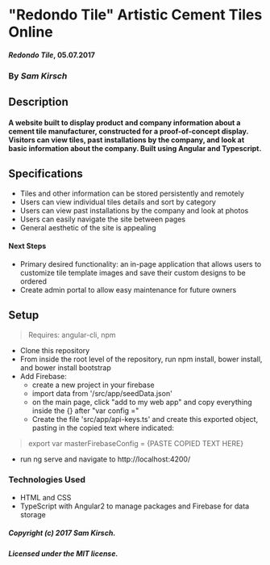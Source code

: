 # "Redondo Tile" Artistic Cement Tiles Online

#### _Redondo Tile_, 05.07.2017

### By _Sam Kirsch_

## Description

#### A website built to display product and company information about a cement tile manufacturer, constructed for a proof-of-concept display. Visitors can view tiles, past installations by the company, and look at basic information about the company. Built using Angular and Typescript.

## Specifications

* Tiles and other information can be stored persistently and remotely
* Users can view individual tiles details and sort by category
* Users can view past installations by the company and look at photos
* Users can easily navigate the site between pages
* General aesthetic of the site is appealing

#### Next Steps

* Primary desired functionality: an in-page application that allows users to customize tile template images and save their custom designs to be ordered
* Create admin portal to allow easy maintenance for future owners

## Setup
>Requires: angular-cli, npm

* Clone this repository
* From inside the root level of the repository, run npm install, bower install, and bower install bootstrap
* Add Firebase:
  * create a new project in your firebase
  * import data from '/src/app/seedData.json'
  * on the main page, click "add to my web app" and copy everything inside the {} after "var config ="
  * Create the file 'src/app/api-keys.ts' and create this exported object, pasting in the copied text where indicated:
>export var masterFirebaseConfig = {PASTE COPIED TEXT HERE}

* run ng serve and navigate to http://localhost:4200/

### Technologies Used

* HTML and CSS
* TypeScript with Angular2 to manage packages and Firebase for data storage

##### Copyright (c) 2017 Sam Kirsch.

##### Licensed under the MIT license.
